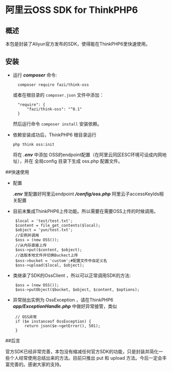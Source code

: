# 阿里云OSS SDK for ThinkPHP6

## 概述

本包是封装了Aliyun官方发布的SDK，使得能在ThinkPHP6里快速使用。

## 安装

- 运行 ***composer*** 命令:

        composer require fazi/think-oss

   或者在根目录的 `composer.json` 文件中添加：

        "require": {
            "fazi/think-oss": "^0.1"
        }
        
   然后运行命令 `composer install` 安装依赖。
   
-   依赖安装成功后，ThinkPHP6 根目录运行
        
        php think oss:init
    将在 ***.env*** 中添加 OSS的endpoint配置（在阿里云同区ESC环境可设成内网地址），并在 全局config 目录下生成 oss.php 配置文件。
   
 ##快速使用
 
 - 配置
 
    ***.env*** 里配置好阿里云endpoint
    ***/config/oss.php*** 阿里云子accessKeyIds相关配置
    
 - 目前未集成ThinkPHP6上传功能。所以需要在需要OSS上传的时候调用。
        
        $local = 'test/test.txt';
        $content = file_get_contents($local);
        $object = 'yun/test.txt';
        //实例并调用
        $oss = (new OSS());
        //从内存直接上传
        $oss->put($content, $object);
        //选取本地文件并切换Buckect上传
        $oss->bucket = 'custom';#配置文件中自定义名
        $oss->upload($local, $object);
        
 - 类继承了SDK的OssClient ，所以可以正常调用SDK的方法:
        
        $oss = (new OSS());
        $oss->putObject($bucket, $object, $content, $options);
                
 - 异常抛出实例为 OssException ，请在ThinkPHP6 ***app/ExceptionHandle.php*** 中做好异常接管，类似
 
        // OSS异常
        if ($e instanceof OssException) {
            return json($e->getError(), 501);
        }
        
 ##后言
 
官方SDK已经非常完善，本包没有缩减任何官方SDK的功能，只是封装并简化一些个人经常使用总结出来的方法。目前只推出 put 和 upload 方法。今后一定会丰富完善的。感谢大家的支持。